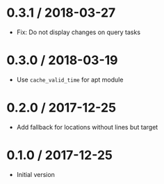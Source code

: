 # 0.3.1 / 2018-03-27

  * Fix: Do not display changes on query tasks

# 0.3.0 / 2018-03-19

  * Use `cache_valid_time` for apt module

# 0.2.0 / 2017-12-25

  * Add fallback for locations without lines but target

# 0.1.0 / 2017-12-25

  * Initial version